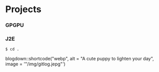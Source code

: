 # Projects
### GPGPU
### J2E


```shell
$ cd .
```

blogdown::shortcode("webp", alt = "A cute puppy to lighten your day", image = '"/img/gitlog.jepg"')
